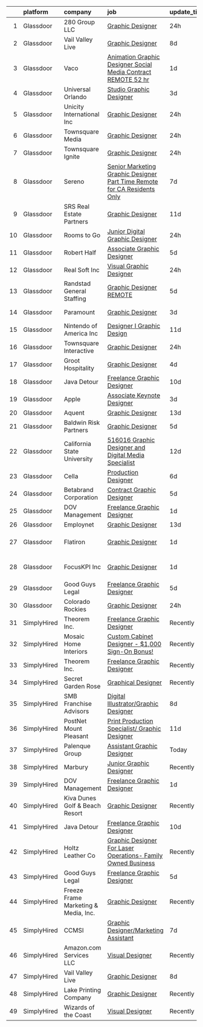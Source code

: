 

|    | platform    | company                              | job                                                                                                                                                                                                                                                                                                                                                                                                                                                                                                                                                                                                                                                                                                                                                                                                                                                                                                                                                                                                                                                                                                                                                                                                                                                                                                                                                                                                                                                                       | update_time   | location            |
|---:|:------------|:-------------------------------------|:--------------------------------------------------------------------------------------------------------------------------------------------------------------------------------------------------------------------------------------------------------------------------------------------------------------------------------------------------------------------------------------------------------------------------------------------------------------------------------------------------------------------------------------------------------------------------------------------------------------------------------------------------------------------------------------------------------------------------------------------------------------------------------------------------------------------------------------------------------------------------------------------------------------------------------------------------------------------------------------------------------------------------------------------------------------------------------------------------------------------------------------------------------------------------------------------------------------------------------------------------------------------------------------------------------------------------------------------------------------------------------------------------------------------------------------------------------------------------|:--------------|:--------------------|
|  1 | Glassdoor   | 280 Group LLC                        | [Graphic Designer](https://www.glassdoor.com/partner/jobListing.htm?pos=104&ao=1110586&s=58&guid=00000181f656b2d292643d66ecd20461&src=GD_JOB_AD&t=SR&vt=w&ea=1&cs=1_b4583aea&cb=1657695286492&jobListingId=1008000486432&cpc=AC285F3A3ECA6BB0&jrtk=3-0-1g7r5dcspi9ik801-1g7r5dctbghre800-8e0ca34653e8e05b--6NYlbfkN0A96WIVUs5SSd1e5sdPWOjBiMJz3fk-GTbl_X95fEr7N7_O7gG7yYqATSY5E6jF4LOAu-d1G5vqmQK5-aVG4tOej9c_eEuMuqH8C1GeeNW2KtJSJ31b6MoFFw5KM710vWFGSjvXW7I3OG-OwT4mnPnLIfvWCjlnumDR2ayBGhUSESBLxX0cWl5Bz0cpK3t8G0WiosErNs6q5NwBl1wvTm-fIzqOoh-WR-C1S1nrqmnIFlaoTgc9YTR105FuETFuUb2fkYW_NpJN0hyXh_g9bN4FKPRkk6hQIy184XYea0HTPxrTqlL6AGBkxKn0ts_0kdmhuRi5i51o4GA5K1ItWOfFiISgujABqKq7hxZlI6eaR3pcRqFoK_rERkdJPYkR_jGy9N3A3A5stUVqZkTjeZZsEMVCegORC8jNO5th5Tt91l_4sdgztscYI4M8EXKCS6v4VSo_Erz5qLq4JFgnMkyVY_fZ3dA4d1nNH0eDe6kx7Qb2broLkuJf7uRs6JY7yTo%3D)                                                                                                                                                                                                                                                                                                                                                                                                                                                                                                                                                                                                                 | 24h           | Remote              |
|  2 | Glassdoor   | Vail Valley Live                     | [Graphic Designer](https://www.glassdoor.com/partner/jobListing.htm?pos=116&ao=1136043&s=58&guid=00000181f656b2d292643d66ecd20461&src=GD_JOB_AD&t=SR&vt=w&ea=1&cs=1_e3df121c&cb=1657695286493&jobListingId=1007982837774&jrtk=3-0-1g7r5dcspi9ik801-1g7r5dctbghre800-a68e0fb8a05972df-)                                                                                                                                                                                                                                                                                                                                                                                                                                                                                                                                                                                                                                                                                                                                                                                                                                                                                                                                                                                                                                                                                                                                                                                    | 8d            | Remote              |
|  3 | Glassdoor   | Vaco                                 | [Animation Graphic Designer Social Media  Contract REMOTE  52 hr](https://www.glassdoor.com/partner/jobListing.htm?pos=112&ao=1110586&s=58&guid=00000181f656b2d292643d66ecd20461&src=GD_JOB_AD&t=SR&vt=w&ea=1&cs=1_0089ae33&cb=1657695286493&jobListingId=1007997934772&cpc=F41FEAB56D215062&jrtk=3-0-1g7r5dcspi9ik801-1g7r5dctbghre800-17941af025d0b7a3--6NYlbfkN0D_sybMACCpf9B-677oK5j6rPldVB6BlrVvFjO_o-GJZbzuF-qh4PxErFUqfUsv_6vH6YLMjT2MVesCQx-5Xi5C7HnO9qXpkUYDEudNPY37KBqiEkPcr7VTEQ5-HH81iXrOJbu-LRu1-5O3fc_8PP0OSyQ7WxFhJZCTET2G-NOyHNyzXZItv7a24SxL10L7WnP8KgCUXFVUar8KdqMjwZVEogfRXbzdl1Hag18-b7q0J3yEPvbUJkwjRrPLiRLiwQqjMGdvYiDa0_SEGqx2EBcv9V_G8p8ZOBH081tKxm-faDw1DJdehASnIfyBEoabjQ3t31IVS-np03jnAOjrN85RxEe-6k4ORERXu9lWBjrODkNNSY-ap1waZAa64ENdZWOtRpUknyx3WWXSdl8fjQcZjc68CBdEhn8aiYSx0R10UVGqhIYQPP3y9pr2Te4QPDRftMpYrp5V7pe5Qm_f7mZCSYJprsFKzmu2aRNmXljE26eje-vhiNcAwzPNHL8ocbNV3TPpkO6C1BgmvVMqFa32G7hHTezPLDDsG34TUqqrWw%3D%3D)                                                                                                                                                                                                                                                                                                                                                                                                                                                                                                                    | 1d            | Atlanta, GA         |
|  4 | Glassdoor   | Universal Orlando                    | [Studio Graphic Designer](https://www.glassdoor.com/partner/jobListing.htm?pos=101&ao=1110586&s=58&guid=00000181f656b2d292643d66ecd20461&src=GD_JOB_AD&t=SR&vt=w&cs=1_dd199423&cb=1657695286491&jobListingId=1007994248704&cpc=3DB599BF2F4828F0&jrtk=3-0-1g7r5dcspi9ik801-1g7r5dctbghre800-d9b1f3fc848eb774--6NYlbfkN0A8dBNt2Xi2s2VyZMdbOlonzlm4bxv48OGaZczYzhjJpiI6hl9onzamCWYK6p40cmrPf8KFpFvn169F_2osZ3DcvhF0c06k_J5nKJf9_mtiga3ModBMry0t06a5__qkQh5wXE00SN3RUxBOu0o2Ml_bTxODvHTTgKmsqM_q7xVbXXYeAfkCBAGet74Zm9Yvv5PGIKqSobXzKjuiU00dFroXP8yA0djF3Ks_odEEje8cnkAB1HxBU9k5wiliwQYT518BJsQUYM9XxC_8RKWJzdT9flnrro8o1L19Oz8qVwVGhYzgVDtI1VDKtJPNtpqQ3PdRirW7s7G8rLB2Pe35ZhwPQF4X2exCUku8-AqEg0r0IFspQtMv7MOMn_dZN-Tv0RTi8arSFUH6n7j7p20iI6507lg2yrO_zH3legoMlFVwMJ4CWJInyJeAPcOj85T3r3d6N7NkFBqJRHiFG3PiKPCD1AJr5qfE-7Dqs0Yxkj9hsHMMcEMBbphnUtalnoPSfPePyyadu8BChJeMXjtEBRfBKIVgxvFMtw0xXFv4Gpu3AshnAuhKE8dVFUiRDa3dTmOLFLPjfOxwY5RpKsxjW5vzSN_XCkc9CfgEOPuBf1TanxPWzcpPLZ-bTEOleaJs6bOFhJ6tzKXWNYKGEDQjLqT3modIKa3zk2B8RzSWFhQmUrHnvMYIrJsrDN3OLJDTkmxELVcoRCEOtN6AVEi3no1V2IkypA2D5EsogaOO2GSdMCNwWHP9CLZGmum9Ok0f8HPh75IrvkmxaIGIy7jrKZ7pMgrhxx8v0Mu-1kRfTJ1Tt8k9G6xH65HeL9L-_j6qV9FimGhhvPfspEtcE4X0isj_6gfdIDF3bnD65juZc1HRXyo4WCBtBhcbsQSMkpCm2CFel6K32ThDbSgYoddtfPn8xv3gvbjOvYrVJTnyTJgY4epPSamRzyXfN-EZaDMUbllPL7F7uHbQNcLW3ohzJT_x75ey3b_E_l1UboLk7eDNmR81eafdX4A9zj1x9uYUk5CTKy-nU5PdyzrVvFokhItNkn6Gd3PpTVMmnWHPl5isrvWtvph1-RYFUgjt98bvpPvd5-lPeYg94A%3D%3D) | 3d            | Orlando, FL         |
|  5 | Glassdoor   | Unicity International Inc            | [Graphic Designer](https://www.glassdoor.com/partner/jobListing.htm?pos=126&ao=1136043&s=58&guid=00000181f656b2d292643d66ecd20461&src=GD_JOB_AD&t=SR&vt=w&ea=1&cs=1_348f3ed9&cb=1657695286498&jobListingId=1007999509145&jrtk=3-0-1g7r5dcspi9ik801-1g7r5dctbghre800-56dca1b70fb5113f-)                                                                                                                                                                                                                                                                                                                                                                                                                                                                                                                                                                                                                                                                                                                                                                                                                                                                                                                                                                                                                                                                                                                                                                                    | 24h           | Provo, UT           |
|  6 | Glassdoor   | Townsquare Media                     | [Graphic Designer](https://www.glassdoor.com/partner/jobListing.htm?pos=117&ao=1136043&s=58&guid=00000181f656b2d292643d66ecd20461&src=GD_JOB_AD&t=SR&vt=w&ea=1&cs=1_a2b6d9db&cb=1657695286494&jobListingId=1008000280851&jrtk=3-0-1g7r5dcspi9ik801-1g7r5dctbghre800-93a2ead8f58ddc6e-)                                                                                                                                                                                                                                                                                                                                                                                                                                                                                                                                                                                                                                                                                                                                                                                                                                                                                                                                                                                                                                                                                                                                                                                    | 24h           | Charlotte, NC       |
|  7 | Glassdoor   | Townsquare Ignite                    | [Graphic Designer](https://www.glassdoor.com/partner/jobListing.htm?pos=122&ao=1136043&s=58&guid=00000181f656b2d292643d66ecd20461&src=GD_JOB_AD&t=SR&vt=w&ea=1&cs=1_de21eff5&cb=1657695286494&jobListingId=1008000280854&jrtk=3-0-1g7r5dcspi9ik801-1g7r5dctbghre800-273302a80ea66948-)                                                                                                                                                                                                                                                                                                                                                                                                                                                                                                                                                                                                                                                                                                                                                                                                                                                                                                                                                                                                                                                                                                                                                                                    | 24h           | Charlotte, NC       |
|  8 | Glassdoor   | Sereno                               | [Senior Marketing Graphic Designer  Part Time  Remote for CA Residents Only ](https://www.glassdoor.com/partner/jobListing.htm?pos=107&ao=1110586&s=58&guid=00000181f656b2d292643d66ecd20461&src=GD_JOB_AD&t=SR&vt=w&ea=1&cs=1_fec076cf&cb=1657695286493&jobListingId=1007985634958&cpc=47CFDC01B3F81FAC&jrtk=3-0-1g7r5dcspi9ik801-1g7r5dctbghre800-40c671fa3148f82b--6NYlbfkN0CvOeNjp4XLn3k0qM_T7iPcYCHAOtwX2zm7IpN2zDQyNQLlNaZWkEqBRrjuxyApmnEaO8G-Q4jUxbGg5sHk4_cP2TCDV2Rviujf8rXObzkq0my3QX_NGNAWq3dCe3kU2jOEuF_nKQ58vSxI7krOuBgK6sBtPnkm8cw_y_-ppFC54An_y4E3rFWZdo0z6CLC-B48-9A4hbLMsnBO6PeMLRibcRqRO_ISv_RDZmIs9ozdX8s8e6Mt8WReb6sbk5-FF7lF2se_RJEaHsXOOWnAcYf2wWqX9gY3vTMlo58H6KPqPk_fcfuUo0RjkQwlnGkHBmA1FQqJOu2V1PEwvoCGBkXYYlicxy9lbuPAk8ASoMuKJOqb-90pi9xhVQ0QrukO7k9z7CI2t8hseyob8oNu2OCIw4E631Tha8VZqSTWh2e-YyL3ioYU0aRwC8d8jHeFJikv8UdWf2kNgbrFQvwR-sC1SUNRuUxBeGWzkbi1sZApZjMT5a1UMM8yryEoCxPCW-xoM74yXgXL5vb8pOIk-7AN1HUAcG-4oJxeps4nBDuFotFXbbir0td6p-p2fyRdNlI%3D)                                                                                                                                                                                                                                                                                                                                                                                                                                                                                      | 7d            | California          |
|  9 | Glassdoor   | SRS Real Estate Partners             | [Graphic Designer](https://www.glassdoor.com/partner/jobListing.htm?pos=103&ao=1110586&s=58&guid=00000181f656b2d292643d66ecd20461&src=GD_JOB_AD&t=SR&vt=w&cs=1_9cd22cce&cb=1657695286492&jobListingId=1007977616614&cpc=7F6F94E2229B3AB5&jrtk=3-0-1g7r5dcspi9ik801-1g7r5dctbghre800-c1dc350f3ee8387a--6NYlbfkN0BHMV8lgCpHIndQeE1Vwli-yfbQgOgfRkypwmneGDEi-39pInpJQ1S6zbMaquZVZg_UViHIGMjBoMShSyfTKNiJ2bb-drr2Hfzl7FkYmvSakC9Pw8zoB5VogRqG3JUFu1NJ2-kggYnsmGMYTRjbGGMUkK8X7nxFWHBIJcRK0w-iMUSoukeUWtbVJ787ZdOv2nkIruy1Or_3ZlW9nMA-OBFPmD4lJkehENnmV9En3w6M65MlnrHM3-B7gAy6QBCuRN-TMAVRrhR-xgrowMdjifbseg7wDfZXCCMHqDxfMcKgXCyVqmNdxY-7Plyq6OS5FbHavSVusRTGcwvlpaKPSmI3w9aaaqy19kAL9VJy8SSF1AQE_S8KUUFaIMvXV9AvwKDYszprT4c1tBbnadZ_r62U4MQKuFJSplbbFyv5IQ9G9B1RRqsFD6vdMRUyhV8FZnC1QwfoWlY8Ueq72dUU17WxWavfA9RwIw05HfuBNgManY9pw5hl_-9wxgwKVqtuuHC6-6Hrkgni5I44vS6JIuNr6GsdhTMvJEhMkkcltGQlV7-eZ05-pZe47QoB82Gpd44%3D)                                                                                                                                                                                                                                                                                                                                                                                                                                                                                                                                                      | 11d           | Atlanta, GA         |
| 10 | Glassdoor   | Rooms to Go                          | [Junior Digital Graphic Designer](https://www.glassdoor.com/partner/jobListing.htm?pos=106&ao=1110586&s=58&guid=00000181f656b2d292643d66ecd20461&src=GD_JOB_AD&t=SR&vt=w&ea=1&cs=1_f74c5616&cb=1657695286493&jobListingId=1008001148728&cpc=451933188B21919D&jrtk=3-0-1g7r5dcspi9ik801-1g7r5dctbghre800-74276c1bbba1a979--6NYlbfkN0DQkrWslipYdAKKBYyyAy12PZe5Qif844XZvzAwxKbcyIRxhdHaqMzJraSVoY3LdvZUnxckYEK1smmjb8RstgBo6vXmKg0YAPBg0DD6VgXZZtpqUR1_Y4DfY0Jt9XSCt80yXKDC09bs5r2Ui2AKEw_yV7HLv_WzlmD7RtLNijOgqK_98xzQPpdxoE6j_KAh4QmUNHLWzusWI8AAWqOz25K3Gfg6BtHBaKkq_gSjMsPxpoy1E-fJhvlPg1Jm3v8XotQSHJtx2NTB_gOcTLpQmxyYC8jOeptkzaSANg3EUQMjaCI5UOO1sRaLL3k-ODDS3Y4fWXcZiKrplbFFO4hERNwzcPCCReIoeMK2mMWGYJRZv6z-STJa4pX1mqQ815buzP9NLbqcyh_kMTDeBbMXErqroboSvV59SPJsy0VEZfYWljDA3PSQbBkQOUyXBfvmf5IFvHQfqfr-ZptC7twYvspW_Yzk_nbGEvZ9hjHYoMtu4P-ATCQO6s5tjL7OIrXWY-iREmJmoYBK9pTsRsLq-o4pMNzXxnYBapxNqjfD8TTcqA%3D%3D)                                                                                                                                                                                                                                                                                                                                                                                                                                                                                                                                                    | 24h           | Atlanta, GA         |
| 11 | Glassdoor   | Robert Half                          | [Associate Graphic Designer](https://www.glassdoor.com/partner/jobListing.htm?pos=109&ao=1110586&s=58&guid=00000181f656b2d292643d66ecd20461&src=GD_JOB_AD&t=SR&vt=w&ea=1&cs=1_3ecd9422&cb=1657695286493&jobListingId=1007990449388&cpc=F41FEAB56D215062&jrtk=3-0-1g7r5dcspi9ik801-1g7r5dctbghre800-9a775c3c42ccb604--6NYlbfkN0CpzDdaQkua3np5pkmj49lKioZwmwxQ-yx5plwbYmV_M5St0DD8rCm1b97fu_mRPTSozWTZnYPwMPSg3D0TE6gngb_lGAIRcbjU5HXzXOn4FBSWlYnc3uDlnfBFD9slGaNS0RrabzqdKy4y4bz2OidOH4qhHpG5fACzCAcyGYWWqrSkyRS2IU7uTlP-vTS80vVzMm5A99ZV0tcd4SxlSmF9eFwsD7_fEPDSg_YvnxBm9Gr0H9TpnmHhkMiYDwK0VJjVDCb9KPNaHvcJPpjBvzjAQcQxS8RJE0eKsVuzUGFsJGRuCsX-fPVlQSE8hKa1f2MbVVqCgS-IZDh_pbNAhNmTK4ei9p2sQHOJvOvRzUJey2eIik6ccaFpXvkI4ZtsfkWEzZuW3MZ9lL_g1SJaOH0kcf0m-KcEGiuyp71NxfuHI6fEkXX13OvG-jOIbGXUWQ851LMq00jPygNTeVds91_OpIZTeUbQ0tQu_ZETXheoD_l-5BaopcvJzLrDnutgqtPIoNDm_SRW8dmhAuXarPYog5oZo1S_tD5T1ZxlqjWORbjbO6y57Z2GZnsMC6SrQxo-nlGKgipGxg%3D%3D)                                                                                                                                                                                                                                                                                                                                                                                                                                                                                                                         | 5d            | Lakeville, MN       |
| 12 | Glassdoor   | Real Soft  Inc                       | [Visual Graphic Designer](https://www.glassdoor.com/partner/jobListing.htm?pos=110&ao=1110586&s=58&guid=00000181f656b2d292643d66ecd20461&src=GD_JOB_AD&t=SR&vt=w&ea=1&cs=1_16aa4623&cb=1657695286493&jobListingId=1008000268356&cpc=8795CF9063CD573D&jrtk=3-0-1g7r5dcspi9ik801-1g7r5dctbghre800-2eca12689d0d8c62--6NYlbfkN0DiQIiDHDK-hQubne5EGaja-6KWeX3s4TLCkt3ADUaSLMlLPfpfJJ3bm-5w7QVCX0gsVGbtSuHLbGqst7vYZHapw5uerXec6_Ojmcx0m_d51cevJgJWClUyhucjmdH1p4m6n3A4-PWwwI-OXhCGZE6E8SzmLVgWoFO08kc7oHUkDk5Y95UoSzmGtWipJKHOnqJN4_lG70PvR1ODMsQmLrLH6rJ_cWiuB1agXUw-O3sG8Yz--xXQP_T1Oj44ETO7f8dh92tJKnGuEg5kAHFcznqB8fFVVTFJpBo57yteM1JaGrPksE_fyegd39NLJmfVERIbx4kg11xnxRsq_0K3FveFkaRc_VpqVd7TlONNcdjDdweeiAdKnBTFjqJ_5Spu-A1JtFAAfAPUzLGp8lk5M9RBg9ZKhiEFrqE4kZwzm9ijB-Ot2X4X8_4k90xbs970ZLkFBkn0QAvxPjG0H6mUEqvMye0YEnEZa3S3LBIoWpSYCY1qdaJTrW9GZiNTk_p__eGexYEYkENapx7wdKmqHvIY)                                                                                                                                                                                                                                                                                                                                                                                                                                                                                                                                                                                        | 24h           | Remote              |
| 13 | Glassdoor   | Randstad General Staffing            | [Graphic Designer   REMOTE](https://www.glassdoor.com/partner/jobListing.htm?pos=108&ao=1110586&s=58&guid=00000181f656b2d292643d66ecd20461&src=GD_JOB_AD&t=SR&vt=w&ea=1&cs=1_5f9ea7f1&cb=1657695286493&jobListingId=1007990726948&cpc=2CAED5C921A5F994&jrtk=3-0-1g7r5dcspi9ik801-1g7r5dctbghre800-4705afaf81c910a4--6NYlbfkN0BP0SNj5t90jkfF5SbRhYc-YYyKnIlIACqwosTKYtJiUOPFcGVraBBNH3PqNVaKMlOuVmRJWKrrq4EM2jRhWlKfZxM8eXEywoHlN3U-M2UVWO94To79VdvpioeFj0KoewcVhePBU7vspZEM1G4UbOHc7zykI3Y0lskQjYjoXHr1-1fzniQvjeCbaTnFzzO3sOeqaKw0ZJu4WsmJuQbQ9KpPC1E3de1j5BwdDj9yOITjA9yRXre6l6U-57WR4GrRV7Rm3Ipdb5ehFTXg037thZDZ_9TxjmAacyuvU4fhgT9nQjnOV1-uTGbGkpzHr8J4PGaCBFm8ZW9E0By3jpbpisx3yUDXieUr32tr8z1VLrU77C2v8yf5z6jA5lkDGV9zLU9R4yrDAB_p0ORAfFW1WT30oBhb7ReTHGoJaF6O4CXTniShOpBXAhrBfibFoednMZq-jVCm-qmFAN3YYvyFD64ZJ6bjdNTp6CamGhR_2H0kelwx67ns56u3MGU_-sV_BnwnILpLeW18hUtXo2VZA0mEnsdfKikgOC0xIXy-PYELdUE3d1tnBqC-DKgQZG5jD4IS9Wzba9B6xiRSvI85c59XfaZHUFxBLt3IVMfKg8assnnRuz_kAgG5j3cUSnfANKisbcZyCIk95bb84HUFfACKNXvjReLlh_s%3D)                                                                                                                                                                                                                                                                                                                                                                                                                                        | 5d            | Remote              |
| 14 | Glassdoor   | Paramount                            | [Graphic Designer](https://www.glassdoor.com/partner/jobListing.htm?pos=115&ao=1136043&s=58&guid=00000181f656b2d292643d66ecd20461&src=GD_JOB_AD&t=SR&vt=w&cs=1_10f22a0d&cb=1657695286493&jobListingId=1007994729738&jrtk=3-0-1g7r5dcspi9ik801-1g7r5dctbghre800-15ee6a645793f452-)                                                                                                                                                                                                                                                                                                                                                                                                                                                                                                                                                                                                                                                                                                                                                                                                                                                                                                                                                                                                                                                                                                                                                                                         | 3d            | New York, NY        |
| 15 | Glassdoor   | Nintendo of America Inc              | [Designer I  Graphic Design](https://www.glassdoor.com/partner/jobListing.htm?pos=128&ao=1136043&s=58&guid=00000181f656b2d292643d66ecd20461&src=GD_JOB_AD&t=SR&vt=w&cs=1_9e2a56db&cb=1657695286498&jobListingId=1007977904873&jrtk=3-0-1g7r5dcspi9ik801-1g7r5dctbghre800-0abbcf95c7919a0d-)                                                                                                                                                                                                                                                                                                                                                                                                                                                                                                                                                                                                                                                                                                                                                                                                                                                                                                                                                                                                                                                                                                                                                                               | 11d           | Redmond, WA         |
| 16 | Glassdoor   | Townsquare Interactive               | [Graphic Designer](https://www.glassdoor.com/partner/jobListing.htm?pos=120&ao=1136043&s=58&guid=00000181f656b2d292643d66ecd20461&src=GD_JOB_AD&t=SR&vt=w&ea=1&cs=1_40c26ff9&cb=1657695286494&jobListingId=1008000280865&jrtk=3-0-1g7r5dcspi9ik801-1g7r5dctbghre800-9d86a456ff4741f0-)                                                                                                                                                                                                                                                                                                                                                                                                                                                                                                                                                                                                                                                                                                                                                                                                                                                                                                                                                                                                                                                                                                                                                                                    | 24h           | Charlotte, NC       |
| 17 | Glassdoor   | Groot Hospitality                    | [Graphic Designer](https://www.glassdoor.com/partner/jobListing.htm?pos=130&ao=1136043&s=58&guid=00000181f656b2d292643d66ecd20461&src=GD_JOB_AD&t=SR&vt=w&ea=1&cs=1_3dcadb09&cb=1657695286499&jobListingId=1007993372075&jrtk=3-0-1g7r5dcspi9ik801-1g7r5dctbghre800-d8d09ce8048e8315-)                                                                                                                                                                                                                                                                                                                                                                                                                                                                                                                                                                                                                                                                                                                                                                                                                                                                                                                                                                                                                                                                                                                                                                                    | 4d            | Miami, FL           |
| 18 | Glassdoor   | Java Detour                          | [Freelance Graphic Designer](https://www.glassdoor.com/partner/jobListing.htm?pos=119&ao=1136043&s=58&guid=00000181f656b2d292643d66ecd20461&src=GD_JOB_AD&t=SR&vt=w&ea=1&cs=1_215d2f3e&cb=1657695286494&jobListingId=1007979088453&jrtk=3-0-1g7r5dcspi9ik801-1g7r5dctbghre800-dfbfdab49e03993d-)                                                                                                                                                                                                                                                                                                                                                                                                                                                                                                                                                                                                                                                                                                                                                                                                                                                                                                                                                                                                                                                                                                                                                                          | 10d           | Remote              |
| 19 | Glassdoor   | Apple                                | [Associate Keynote Designer](https://www.glassdoor.com/partner/jobListing.htm?pos=127&ao=1136043&s=58&guid=00000181f656b2d292643d66ecd20461&src=GD_JOB_AD&t=SR&vt=w&cs=1_3c60077f&cb=1657695286498&jobListingId=1007994885822&jrtk=3-0-1g7r5dcspi9ik801-1g7r5dctbghre800-d364f6aa50efa23d-)                                                                                                                                                                                                                                                                                                                                                                                                                                                                                                                                                                                                                                                                                                                                                                                                                                                                                                                                                                                                                                                                                                                                                                               | 3d            | Cupertino, CA       |
| 20 | Glassdoor   | Aquent                               | [Graphic Designer](https://www.glassdoor.com/partner/jobListing.htm?pos=111&ao=1110586&s=58&guid=00000181f656b2d292643d66ecd20461&src=GD_JOB_AD&t=SR&vt=w&cs=1_58314e26&cb=1657695286493&jobListingId=1007971596810&cpc=47CFDC01B3F81FAC&jrtk=3-0-1g7r5dcspi9ik801-1g7r5dctbghre800-81418f7c6a98bdd3--6NYlbfkN0DMrcEu7yrtATojKJA7cEzGQ3FdRGWLh0CZQInL4ECGI9gD0Wolx9R2EDT7B77c2cQVJ4LZJrSLABm97A7FnMRhAb9cU4MSKmesv3qN2eNllZh34yVSJ8NSuphVpLXF6iGWahiHgFJroTRbXYj0pYeKsS4bkzFuo8z6qg091fzwxKyRtg5sLcSE1fUZImyK7bBrVFP5iXgxsEURk62rjCGnZimE8vuMbkCqOHFwKu5qsWUe8SjpVx4UwBZSMTbSqlfFJ2vVqAjJe5qR59MWo2nUKF6XOTyfoLbkjKEfWXIyOkFMe5LcWxmxxbMKjEieq0xYSDuaumMoGu1lU6XtMFHGzTvnSwlusOiyIdsOU7ZC1tBr8CSG-9_lcnNMAQx_qqu-CQvtDMCi2JNc9Zrgwt09Np4RM-4BlqjkUOm3dJvXi6R4qlunXsfWzd0RV7FZ2RAoy0d_Dj67VA%3D%3D)                                                                                                                                                                                                                                                                                                                                                                                                                                                                                                                                                                                                                                                                        | 13d           | Remote              |
| 21 | Glassdoor   | Baldwin Risk Partners                | [Graphic Designer](https://www.glassdoor.com/partner/jobListing.htm?pos=125&ao=1136043&s=58&guid=00000181f656b2d292643d66ecd20461&src=GD_JOB_AD&t=SR&vt=w&cs=1_d8224d2d&cb=1657695286498&jobListingId=1007990252376&jrtk=3-0-1g7r5dcspi9ik801-1g7r5dctbghre800-61b621b868318725-)                                                                                                                                                                                                                                                                                                                                                                                                                                                                                                                                                                                                                                                                                                                                                                                                                                                                                                                                                                                                                                                                                                                                                                                         | 5d            | Remote              |
| 22 | Glassdoor   | California State University          | [516016   Graphic Designer and Digital Media Specialist](https://www.glassdoor.com/partner/jobListing.htm?pos=124&ao=1136043&s=58&guid=00000181f656b2d292643d66ecd20461&src=GD_JOB_AD&t=SR&vt=w&cs=1_83976673&cb=1657695286498&jobListingId=1007974126353&jrtk=3-0-1g7r5dcspi9ik801-1g7r5dctbghre800-292574927b3f9455-)                                                                                                                                                                                                                                                                                                                                                                                                                                                                                                                                                                                                                                                                                                                                                                                                                                                                                                                                                                                                                                                                                                                                                   | 12d           | Fullerton, CA       |
| 23 | Glassdoor   | Cella                                | [Production Designer](https://www.glassdoor.com/partner/jobListing.htm?pos=105&ao=1110586&s=58&guid=00000181f656b2d292643d66ecd20461&src=GD_JOB_AD&t=SR&vt=w&cs=1_eecf2d5a&cb=1657695286492&jobListingId=1007988004455&cpc=B076152010A3B66C&jrtk=3-0-1g7r5dcspi9ik801-1g7r5dctbghre800-661a33f648736994--6NYlbfkN0ABL5jwqrJX8j4-zsE1pdctockIOMh3bUiDojLxDHSgfnyfdrl215GIT9Vdrv6w9Un7pt__NKFrEMXdFNI_-gXMZ64BdvBYCKAUevBPGXI9NHic9JvK49a230Zb2X6vcVYsrNyAKFJIlLC1TSb_-oWrcLHXJ76qSu6kicEr981IggWbCYTOMHxQHmB6LA2Bl_KbJz-wtaR0yJpZ7rRjFLTVjthL7_kkkaU9gf0Doh9GN82ZlW8PExDoJKFGH0JUD8dlaPoLpgWi040jECxDQEwGlsAyivT1QqhglXf4n1IIX5_9eqGhce9YOJjlLhGenzWdXyoIkStfEWHsqnojaWCtOp-7KOBvDTDNzlLZ_O3_nPfMKACjnvEsnCvB_rVl19LdzGaNp-KInjN7CEHXt-9pOqqOX5y6OzbBdSzzyo6VvDTYHa84CgifELqOGHKIKST9gY6egfqLMazNq39ut86hCvBkIDNtaQ0BH-fRFEIVp6xjrvbil5mOzCVrReY9204aez4An-T-8ByI2dyJqitf9UCNLhyuhe6Gk_yfAAUP4VODZHwpEzTRQbuucMI_soFf9UbCMYp8c13Y7eu2kgklUhOZczFtwRG2rxFmKCb8XMgQz9faWods5IcOWJgesleTPjfJhbFekQXaOMW9AY2xGE5Iza3xGx-MlUmK5AXUx_j9CHZBlmVHCRuIvlytEqvrmnAW-KISkZZFm8Cmddl7xOjppJuWb22TxHFIKIZBNAXoQ1GomPXFUXtUnzPZVpA%3D)                                                                                                                                                                                                                                                                                                                                                   | 6d            | Dallas, TX          |
| 24 | Glassdoor   | Betabrand Corporation                | [Contract Graphic Designer](https://www.glassdoor.com/partner/jobListing.htm?pos=129&ao=1136043&s=58&guid=00000181f656b2d292643d66ecd20461&src=GD_JOB_AD&t=SR&vt=w&ea=1&cs=1_8136d92a&cb=1657695286499&jobListingId=1007990803689&jrtk=3-0-1g7r5dcspi9ik801-1g7r5dctbghre800-42888cc69e7da271-)                                                                                                                                                                                                                                                                                                                                                                                                                                                                                                                                                                                                                                                                                                                                                                                                                                                                                                                                                                                                                                                                                                                                                                           | 5d            | Remote              |
| 25 | Glassdoor   | DOV Management                       | [Freelance Graphic Designer](https://www.glassdoor.com/partner/jobListing.htm?pos=121&ao=1136043&s=58&guid=00000181f656b2d292643d66ecd20461&src=GD_JOB_AD&t=SR&vt=w&ea=1&cs=1_6782c5e7&cb=1657695286494&jobListingId=1007997478678&jrtk=3-0-1g7r5dcspi9ik801-1g7r5dctbghre800-267dcb44bd207a2e-)                                                                                                                                                                                                                                                                                                                                                                                                                                                                                                                                                                                                                                                                                                                                                                                                                                                                                                                                                                                                                                                                                                                                                                          | 1d            | Remote              |
| 26 | Glassdoor   | Employnet                            | [Graphic Designer](https://www.glassdoor.com/partner/jobListing.htm?pos=113&ao=1110586&s=58&guid=00000181f656b2d292643d66ecd20461&src=GD_JOB_AD&t=SR&vt=w&ea=1&cs=1_36b27240&cb=1657695286493&jobListingId=1007970599726&cpc=9908D8D4413DBB8A&jrtk=3-0-1g7r5dcspi9ik801-1g7r5dctbghre800-6ac742495bb78392--6NYlbfkN0DpnvuQGCMW3O_VbZKfVpQBuHtzsc_3C8De8Fg4RorpGTkaQoeYsws4kErF96a8Uq2LpwjMm5-M4fOXcj1p-YRkITSvWBREEtz65F-Nw5GizBLFj7BclTc5v-B5_QYnJuT8DbZjXGpBGQnwx0vl_FHGA2qLDWQNE7OqJWqUbxtDKhvMMBS_h1zJh4Wr4e3O1rWfgHNrii3-DMeC42pSfBuhYMNzz8xF4cWIPvfiqTsfzDIE7J_eYk-9MYvNNt31QbQL978bu36uHgkbrRuMqk9aVtaw2UVWCtQ_hCSv-Y6jepkH8v1FEWtHtxGLZDoNNB0WqZF-z7AlJrmLGKMCL-1B9D3ejBir-LZGIADtbTBpCYs587nKj8nfvCYalMBtKFaCM3xbGvIkhDMtKJpdUSUvdTfU9Q6x84Crv55Oiak7S5O8hth1UYg-pzkmSu5uEXKy8USWIhyMwZnI9QgBPV5bd1qqQhcz16Tv9Ks12hwYXpr2wskMyHUHqZGdCfKS5mQ%3D)                                                                                                                                                                                                                                                                                                                                                                                                                                                                                                                                                                                                                 | 13d           | Irving, TX          |
| 27 | Glassdoor   | Flatiron                             | [Graphic Designer](https://www.glassdoor.com/partner/jobListing.htm?pos=102&ao=1110586&s=58&guid=00000181f656b2d292643d66ecd20461&src=GD_JOB_AD&t=SR&vt=w&cs=1_e489dc44&cb=1657695286492&jobListingId=1007998360162&cpc=280AB1FAEDD8D536&jrtk=3-0-1g7r5dcspi9ik801-1g7r5dctbghre800-7f3e63add6d830aa--6NYlbfkN0A27_1iFbe4K4nXcF5wT_h6GG-S0ryu6VoxQVhf3PlIxUyaNKJFUHccPl0CcJ4p7qqWcNIqJbYUxOnFcHJM77KEbH8WBG9_KDhZdgUzbxaTWV_expYJq-Kjq5aAMaqZ6QHJ15C5grj0AUQoWw4Me0kChoVtTlBOi4Og3Q8meDcnoFa4B65Wpv8bx3r_S7Y67N6NJTreKYHiTrrsh30mRaf9vr9EbxOTwTiuH-Kc5uLThPMsp6rCtDl5qGgcLxRdOeFW1T2d6Hmb8dTEHP-woF_Wbyal5Wmv-NkQXR6NaWzoqidjE0DDsRBcDZps8wEZ6ZiHSxj-y4XcKS4qdzKumwJSru7Dx9d7dxIaggrus-UhdGipBubJtGsQr6gbTvIz75eGEEoy5P_hUMrtbeh8Yrp7rGXWw2taMSrvcgezk8niNtIRDp66UJgP4F9LbEtcxT3V5UeqrKGCSZRS4PIt7q-hIDHtzDTKnZCeSsc40-t8NFpmMtZGw5bFfDiGaMi-RyZWeyGpvY_arfldujb3if0_2yikZaIKGNLDcfY4XpLFyw%3D%3D)                                                                                                                                                                                                                                                                                                                                                                                                                                                                                                                                                                        | 1d            | San Marcos, TX      |
| 28 | Glassdoor   | FocusKPI Inc                         | [Graphic Designer](https://www.glassdoor.com/partner/jobListing.htm?pos=123&ao=1136043&s=58&guid=00000181f656b2d292643d66ecd20461&src=GD_JOB_AD&t=SR&vt=w&ea=1&cs=1_22f1c3b8&cb=1657695286494&jobListingId=1007998470314&jrtk=3-0-1g7r5dcspi9ik801-1g7r5dctbghre800-a760fb2a2f452b25-)                                                                                                                                                                                                                                                                                                                                                                                                                                                                                                                                                                                                                                                                                                                                                                                                                                                                                                                                                                                                                                                                                                                                                                                    | 1d            | San Francisco, CA   |
| 29 | Glassdoor   | Good Guys Legal                      | [Freelance Graphic Designer](https://www.glassdoor.com/partner/jobListing.htm?pos=114&ao=1136043&s=58&guid=00000181f656b2d292643d66ecd20461&src=GD_JOB_AD&t=SR&vt=w&ea=1&cs=1_3737e418&cb=1657695286493&jobListingId=1007990589634&jrtk=3-0-1g7r5dcspi9ik801-1g7r5dctbghre800-8d7250e8167ebbb4-)                                                                                                                                                                                                                                                                                                                                                                                                                                                                                                                                                                                                                                                                                                                                                                                                                                                                                                                                                                                                                                                                                                                                                                          | 5d            | Remote              |
| 30 | Glassdoor   | Colorado Rockies                     | [Graphic Designer](https://www.glassdoor.com/partner/jobListing.htm?pos=118&ao=1136043&s=58&guid=00000181f656b2d292643d66ecd20461&src=GD_JOB_AD&t=SR&vt=w&cs=1_cc48f423&cb=1657695286494&jobListingId=1008001423141&jrtk=3-0-1g7r5dcspi9ik801-1g7r5dctbghre800-a6a77b0d83840e08-)                                                                                                                                                                                                                                                                                                                                                                                                                                                                                                                                                                                                                                                                                                                                                                                                                                                                                                                                                                                                                                                                                                                                                                                         | 24h           | Denver, CO          |
| 31 | SimplyHired | Theorem Inc.                         | [Freelance Graphic Designer](https://www.simplyhired.com/job/X9uns7gwmHwlm_ccFdh4AiB-UXISgpLZ7m-DP3rc-uv3Ok7Ouux7Ig?q=graphic+designer)                                                                                                                                                                                                                                                                                                                                                                                                                                                                                                                                                                                                                                                                                                                                                                                                                                                                                                                                                                                                                                                                                                                                                                                                                                                                                                                                   | Recently      | Remote              |
| 32 | SimplyHired | Mosaic Home Interiors                | [Custom Cabinet Designer - $1,000 Sign-On Bonus!](https://www.simplyhired.com/job/ZUPDyJ_FbvbMWpkY-RKkDdnX0a0lOJmZAcw1bURMjOglQJSvl79RUg?q=graphic+designer)                                                                                                                                                                                                                                                                                                                                                                                                                                                                                                                                                                                                                                                                                                                                                                                                                                                                                                                                                                                                                                                                                                                                                                                                                                                                                                              | Recently      | Alexandria, VA      |
| 33 | SimplyHired | Theorem Inc.                         | [Freelance Graphic Designer](https://www.simplyhired.com/job/X9uns7gwmHwlm_ccFdh4AiB-UXISgpLZ7m-DP3rc-uv3Ok7Ouux7Ig?q=graphic+designer)                                                                                                                                                                                                                                                                                                                                                                                                                                                                                                                                                                                                                                                                                                                                                                                                                                                                                                                                                                                                                                                                                                                                                                                                                                                                                                                                   | Recently      | Remote              |
| 34 | SimplyHired | Secret Garden Rose                   | [Graphical Designer](https://www.simplyhired.com/job/MBp4tNEkQcaorDspj64t2e3OSWax_qw_Ft7Wm6MF11TZ9H1pWtFm0A?q=graphic+designer)                                                                                                                                                                                                                                                                                                                                                                                                                                                                                                                                                                                                                                                                                                                                                                                                                                                                                                                                                                                                                                                                                                                                                                                                                                                                                                                                           | Recently      | Remote              |
| 35 | SimplyHired | SMB Franchise Advisors               | [Digital Illustrator/Graphic Designer](https://www.simplyhired.com/job/8losub6_ILil13F0GnS6wgsyADSZ3qbqZG9ugB3tD5jYP4yUi78zsA?q=graphic+designer)                                                                                                                                                                                                                                                                                                                                                                                                                                                                                                                                                                                                                                                                                                                                                                                                                                                                                                                                                                                                                                                                                                                                                                                                                                                                                                                         | 8d            | Remote              |
| 36 | SimplyHired | PostNet Mount Pleasant               | [Print Production Specialist/ Graphic Designer](https://www.simplyhired.com/job/yPaBMRDrX314a3OEwtLInBT6JymZc47Pl5nXCwkw82wzCLkGeXT6CQ?q=graphic+designer)                                                                                                                                                                                                                                                                                                                                                                                                                                                                                                                                                                                                                                                                                                                                                                                                                                                                                                                                                                                                                                                                                                                                                                                                                                                                                                                | 11d           | Mount Pleasant, SC  |
| 37 | SimplyHired | Palenque Group                       | [Assistant Graphic Designer](https://www.simplyhired.com/job/JxnbWKiSHpZhoWnWJdp7Nq_5671HaJbyyRFLGzaAGL2fbuZGws3skQ?q=graphic+designer)                                                                                                                                                                                                                                                                                                                                                                                                                                                                                                                                                                                                                                                                                                                                                                                                                                                                                                                                                                                                                                                                                                                                                                                                                                                                                                                                   | Today         | Laredo, TX          |
| 38 | SimplyHired | Marbury                              | [Junior Graphic Designer](https://www.simplyhired.com/job/MH8gQthZdwZl4mhAOI5f9bItaWa8oPpv_aqPrn1pKm0Dzb0oAGGYEA?q=graphic+designer)                                                                                                                                                                                                                                                                                                                                                                                                                                                                                                                                                                                                                                                                                                                                                                                                                                                                                                                                                                                                                                                                                                                                                                                                                                                                                                                                      | Recently      | Remote              |
| 39 | SimplyHired | DOV Management                       | [Freelance Graphic Designer](https://www.simplyhired.com/job/RvKGVsfe1Isf9oLE0Pz8M-KNbWFwbZ5_5pk-4L4hFMgEOmlnAsghWA?q=graphic+designer)                                                                                                                                                                                                                                                                                                                                                                                                                                                                                                                                                                                                                                                                                                                                                                                                                                                                                                                                                                                                                                                                                                                                                                                                                                                                                                                                   | 1d            | Remote              |
| 40 | SimplyHired | Kiva Dunes Golf & Beach Resort       | [Graphic Designer](https://www.simplyhired.com/job/U3TT-hk0X_10IOt9aYzYdoLUydoxZ9VbOwp53g9hBCP1vyV_vjAeOw?q=graphic+designer)                                                                                                                                                                                                                                                                                                                                                                                                                                                                                                                                                                                                                                                                                                                                                                                                                                                                                                                                                                                                                                                                                                                                                                                                                                                                                                                                             | Recently      | Gulf Shores, AL     |
| 41 | SimplyHired | Java Detour                          | [Freelance Graphic Designer](https://www.simplyhired.com/job/yTHNGr_2rj2rfiuzlpX9okId_jQHvk40sZ-q7z_fbjJVdtYJZTmMWg?q=graphic+designer)                                                                                                                                                                                                                                                                                                                                                                                                                                                                                                                                                                                                                                                                                                                                                                                                                                                                                                                                                                                                                                                                                                                                                                                                                                                                                                                                   | 10d           | Remote              |
| 42 | SimplyHired | Holtz Leather Co                     | [Graphic Designer For Laser Operations- Family Owned Business](https://www.simplyhired.com/job/5n19HNHEDWUAIn5uzSpK7Wb51hq7n6uCDTg1JOR3KjKdAtUZSy6jlQ?q=graphic+designer)                                                                                                                                                                                                                                                                                                                                                                                                                                                                                                                                                                                                                                                                                                                                                                                                                                                                                                                                                                                                                                                                                                                                                                                                                                                                                                 | Recently      | Huntsville, AL      |
| 43 | SimplyHired | Good Guys Legal                      | [Freelance Graphic Designer](https://www.simplyhired.com/job/jM1OHYhB0Kfw4TqnTCopBSQInBBYgm1dZI-1q0Tbs6fAsULJpHfgCw?q=graphic+designer)                                                                                                                                                                                                                                                                                                                                                                                                                                                                                                                                                                                                                                                                                                                                                                                                                                                                                                                                                                                                                                                                                                                                                                                                                                                                                                                                   | 5d            | Remote              |
| 44 | SimplyHired | Freeze Frame Marketing & Media, Inc. | [Graphic Designer](https://www.simplyhired.com/job/BPgdTwugooRMys9iPBPtqSqkTYnjWRedvcmOYpiMi8ru56DCB72w7g?q=graphic+designer)                                                                                                                                                                                                                                                                                                                                                                                                                                                                                                                                                                                                                                                                                                                                                                                                                                                                                                                                                                                                                                                                                                                                                                                                                                                                                                                                             | Recently      | Remote              |
| 45 | SimplyHired | CCMSI                                | [Graphic Designer/Marketing Assistant](https://www.simplyhired.com/job/6fA85FTnWaoFe9RkvvSfytbGTo6w5zSYu9lavItt8BJCghBNerevpQ?q=graphic+designer)                                                                                                                                                                                                                                                                                                                                                                                                                                                                                                                                                                                                                                                                                                                                                                                                                                                                                                                                                                                                                                                                                                                                                                                                                                                                                                                         | 7d            | Danville, IL        |
| 46 | SimplyHired | Amazon.com Services LLC              | [Visual Designer](https://www.simplyhired.com/job/07csdT2C5wUC0BjRkvFLfN-A2TKuc9tkdRnFlCKVrN7nw2oJdE55kw?q=graphic+designer)                                                                                                                                                                                                                                                                                                                                                                                                                                                                                                                                                                                                                                                                                                                                                                                                                                                                                                                                                                                                                                                                                                                                                                                                                                                                                                                                              | Recently      | Remote +2 locations |
| 47 | SimplyHired | Vail Valley Live                     | [Graphic Designer](https://www.simplyhired.com/job/cBIIcfhlSNQ18NrSMS5Zumoy9yhjw3ExmGvr9hdMi65c4WEs1HEOvw?q=graphic+designer)                                                                                                                                                                                                                                                                                                                                                                                                                                                                                                                                                                                                                                                                                                                                                                                                                                                                                                                                                                                                                                                                                                                                                                                                                                                                                                                                             | 8d            | Remote              |
| 48 | SimplyHired | Lake Printing Company                | [Graphic Designer](https://www.simplyhired.com/job/zYevJ-f9BC_8bDe5eAcS67G2Nh4QF_5MdCsjy5V-Tseq6--VZ-EjHQ?q=graphic+designer)                                                                                                                                                                                                                                                                                                                                                                                                                                                                                                                                                                                                                                                                                                                                                                                                                                                                                                                                                                                                                                                                                                                                                                                                                                                                                                                                             | Recently      | Osage Beach, MO     |
| 49 | SimplyHired | Wizards of the Coast                 | [Visual Designer](https://www.simplyhired.com/job/ELCYjESeDW8VyKiC_jZO8kP-QZZRKQ0SuEe4JWBL_VgEPDMhcOEVKQ?q=graphic+designer)                                                                                                                                                                                                                                                                                                                                                                                                                                                                                                                                                                                                                                                                                                                                                                                                                                                                                                                                                                                                                                                                                                                                                                                                                                                                                                                                              | Recently      | Renton, WA          |
